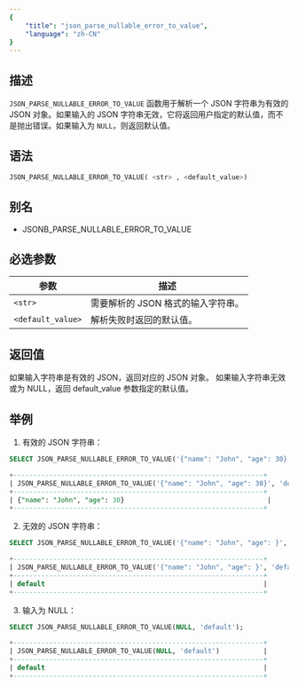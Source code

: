 ```yaml
---
{
    "title": "json_parse_nullable_error_to_value",
    "language": "zh-CN"
}
---
```


<!-- 
Licensed to the Apache Software Foundation (ASF) under one
or more contributor license agreements.  See the NOTICE file
distributed with this work for additional information
regarding copyright ownership.  The ASF licenses this file
to you under the Apache License, Version 2.0 (the
"License"); you may not use this file except in compliance
with the License.  You may obtain a copy of the License at

  http://www.apache.org/licenses/LICENSE-2.0

Unless required by applicable law or agreed to in writing,
software distributed under the License is distributed on an
"AS IS" BASIS, WITHOUT WARRANTIES OR CONDITIONS OF ANY
KIND, either express or implied.  See the License for the
specific language governing permissions and limitations
under the License.
-->

## 描述

`JSON_PARSE_NULLABLE_ERROR_TO_VALUE` 函数用于解析一个 JSON 字符串为有效的 JSON 对象。如果输入的 JSON 字符串无效，它将返回用户指定的默认值，而不是抛出错误。如果输入为 `NULL`，则返回默认值。

## 语法

```sql
JSON_PARSE_NULLABLE_ERROR_TO_VALUE( <str> , <default_value>)
```
## 别名

- JSONB_PARSE_NULLABLE_ERROR_TO_VALUE

## 必选参数

| 参数 | 描述 |
|------|------|
| `<str>` | 需要解析的 JSON 格式的输入字符串。 |
| `<default_value>` | 解析失败时返回的默认值。 |

## 返回值
如果输入字符串是有效的 JSON，返回对应的 JSON 对象。
如果输入字符串无效或为 NULL，返回 default_value 参数指定的默认值。

## 举例
1. 有效的 JSON 字符串：
```sql
SELECT JSON_PARSE_NULLABLE_ERROR_TO_VALUE('{"name": "John", "age": 30}', 'default');


```
```sql
+---------------------------------------------------------------+
| JSON_PARSE_NULLABLE_ERROR_TO_VALUE('{"name": "John", "age": 30}', 'default') |
+---------------------------------------------------------------+
| {"name": "John", "age": 30}                                    |
+---------------------------------------------------------------+


```
2. 无效的 JSON 字符串：
```sql
SELECT JSON_PARSE_NULLABLE_ERROR_TO_VALUE('{"name": "John", "age": }', 'default');


```
```sql
+---------------------------------------------------------------+
| JSON_PARSE_NULLABLE_ERROR_TO_VALUE('{"name": "John", "age": }', 'default') |
+---------------------------------------------------------------+
| default                                                       |
+---------------------------------------------------------------+

```
3. 输入为 NULL：
```sql
SELECT JSON_PARSE_NULLABLE_ERROR_TO_VALUE(NULL, 'default');


```
```sql
+---------------------------------------------------------------+
| JSON_PARSE_NULLABLE_ERROR_TO_VALUE(NULL, 'default')           |
+---------------------------------------------------------------+
| default                                                       |
+---------------------------------------------------------------+

```